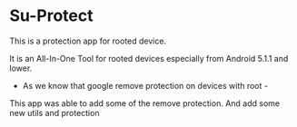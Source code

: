 # Su-Protect
This is a protection app for rooted device.

It is an All-In-One Tool for rooted devices especially from Android 5.1.1 and lower.

- As we know that google remove protection on devices with root -

This app was able to add some of the remove protection.
And add some new utils and protection
